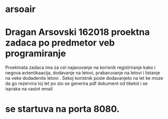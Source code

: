 # arsoair
# Dragan Arsovski 162018 proektna zadaca po predmetor veb programiranje
Proektnata zadaca ima za cel najavuvanje na korisnik registriranje kako i negova avtentikaacija, dodavanje na letovi,
prabaruvanje  na letovi i listanje na veke dodadenite letovi . Sekoj koristnik posle dodavanjeto na let ke moze da go rezervira
toj let po sto se generira pdf dokument od tiketot i se ispraka na vasiot email 

# se startuva na porta 8080.
